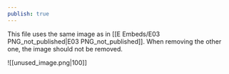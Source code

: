 ```yaml
---
publish: true
---
```

This file uses the same image as in [[E Embeds/E03 PNG_not_published\|E03 PNG_not_published]]. When removing the other one, the image should not be removed. 

![[unused_image.png|100]]